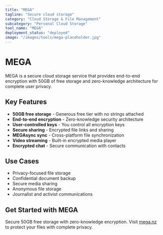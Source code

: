 ```yaml
---
title: "MEGA"
tagline: "Secure cloud storage"
category: "Cloud Storage & File Management"
subcategory: "Personal Cloud Storage"
tool_name: "MEGA"
deployment_status: "deployed"
image: "/images/tools/mega-placeholder.jpg"
---
```


# MEGA

MEGA is a secure cloud storage service that provides end-to-end encryption with 50GB of free storage and zero-knowledge architecture for complete user privacy.

## Key Features

- **50GB free storage** - Generous free tier with no strings attached
- **End-to-end encryption** - Zero-knowledge security architecture
- **User-controlled keys** - You control all encryption keys
- **Secure sharing** - Encrypted file links and sharing
- **MEGAsync sync** - Cross-platform file synchronization
- **Video streaming** - Built-in encrypted media player
- **Encrypted chat** - Secure communication with contacts

## Use Cases

- Privacy-focused file storage
- Confidential document backup
- Secure media sharing
- Anonymous file storage
- Journalist and activist communications

## Get Started with MEGA

Secure 50GB free storage with zero-knowledge encryption. Visit [mega.nz](https://mega.nz) to protect your files with complete privacy.